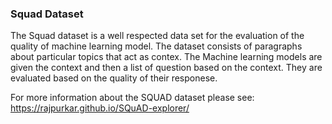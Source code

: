 ### Squad Dataset

The Squad dataset is a well respected data set for the evaluation of the quality of machine learning model. The dataset consists of paragraphs about particular topics that act as contex. The Machine learning models are given the context and then a list of question based on the context. They are evaluated based on the quality of their responese.

For more information about the SQUAD dataset please see:
https://rajpurkar.github.io/SQuAD-explorer/
